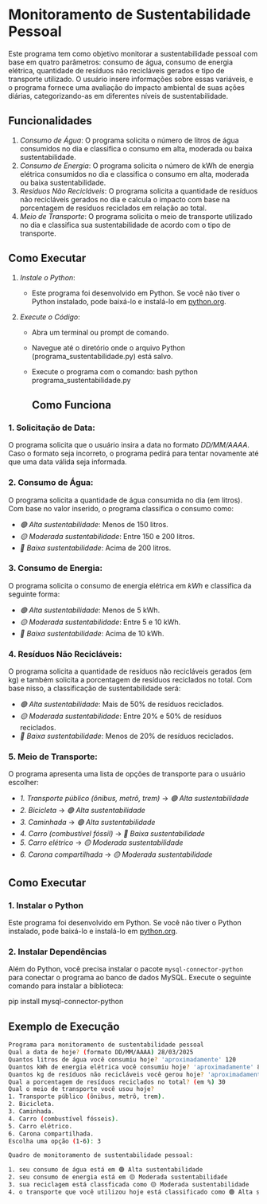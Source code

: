 # Monitoramento de Sustentabilidade Pessoal

Este programa tem como objetivo monitorar a sustentabilidade pessoal com base em quatro parâmetros: consumo de água, consumo de energia elétrica, quantidade de resíduos não recicláveis gerados e tipo de transporte utilizado. O usuário insere informações sobre essas variáveis, e o programa fornece uma avaliação do impacto ambiental de suas ações diárias, categorizando-as em diferentes níveis de sustentabilidade.

## Funcionalidades

1. *Consumo de Água*: O programa solicita o número de litros de água consumidos no dia e classifica o consumo em alta, moderada ou baixa sustentabilidade.
2. *Consumo de Energia*: O programa solicita o número de kWh de energia elétrica consumidos no dia e classifica o consumo em alta, moderada ou baixa sustentabilidade.
3. *Resíduos Não Recicláveis*: O programa solicita a quantidade de resíduos não recicláveis gerados no dia e calcula o impacto com base na porcentagem de resíduos reciclados em relação ao total.
4. *Meio de Transporte*: O programa solicita o meio de transporte utilizado no dia e classifica sua sustentabilidade de acordo com o tipo de transporte.


## Como Executar

1. *Instale o Python*:
   - Este programa foi desenvolvido em Python. Se você não tiver o Python instalado, pode baixá-lo e instalá-lo em [python.org](https://www.python.org/).

2. *Execute o Código*:
   - Abra um terminal ou prompt de comando.
   - Navegue até o diretório onde o arquivo Python (programa_sustentabilidade.py) está salvo.
   - Execute o programa com o comando:
     bash
     python programa_sustentabilidade.py


     ## Como Funciona

### 1. Solicitação de Data:
O programa solicita que o usuário insira a data no formato *DD/MM/AAAA*. Caso o formato seja incorreto, o programa pedirá para tentar novamente até que uma data válida seja informada.

### 2. Consumo de Água:
O programa solicita a quantidade de água consumida no dia (em litros). Com base no valor inserido, o programa classifica o consumo como:
- *🟢 Alta sustentabilidade*: Menos de 150 litros.
- *🟡 Moderada sustentabilidade*: Entre 150 e 200 litros.
- *🔴 Baixa sustentabilidade*: Acima de 200 litros.

### 3. Consumo de Energia:
O programa solicita o consumo de energia elétrica em *kWh* e classifica da seguinte forma:
- *🟢 Alta sustentabilidade*: Menos de 5 kWh.
- *🟡 Moderada sustentabilidade*: Entre 5 e 10 kWh.
- *🔴 Baixa sustentabilidade*: Acima de 10 kWh.

### 4. Resíduos Não Recicláveis:
O programa solicita a quantidade de resíduos não recicláveis gerados (em kg) e também solicita a porcentagem de resíduos reciclados no total. Com base nisso, a classificação de sustentabilidade será:
- *🟢 Alta sustentabilidade*: Mais de 50% de resíduos reciclados.
- *🟡 Moderada sustentabilidade*: Entre 20% e 50% de resíduos reciclados.
- *🔴 Baixa sustentabilidade*: Menos de 20% de resíduos reciclados.

### 5. Meio de Transporte:
O programa apresenta uma lista de opções de transporte para o usuário escolher:
- *1. Transporte público (ônibus, metrô, trem)* → *🟢 Alta sustentabilidade*
- *2. Bicicleta* → *🟢 Alta sustentabilidade*
- *3. Caminhada* → *🟢 Alta sustentabilidade*
- *4. Carro (combustível fóssil)* → *🔴 Baixa sustentabilidade*
- *5. Carro elétrico* → *🟡 Moderada sustentabilidade*
- *6. Carona compartilhada* → *🟡 Moderada sustentabilidade*

## Como Executar

### 1. Instalar o Python

Este programa foi desenvolvido em Python. Se você não tiver o Python instalado, pode baixá-lo e instalá-lo em [python.org](https://www.python.org/).

### 2. Instalar Dependências

Além do Python, você precisa instalar o pacote `mysql-connector-python` para conectar o programa ao banco de dados MySQL. Execute o seguinte comando para instalar a biblioteca:


pip install mysql-connector-python


## Exemplo de Execução

```bash
Programa para monitoramento de sustentabilidade pessoal
Qual a data de hoje? (formato DD/MM/AAAA) 28/03/2025
Quantos litros de água você consumiu hoje? 'aproximadamente' 120
Quantos kWh de energia elétrica você consumiu hoje? 'aproximadamente' 8
Quantos kg de resíduos não recicláveis você gerou hoje? 'aproximadamente' 0.5
Qual a porcentagem de resíduos reciclados no total? (em %) 30
Qual o meio de transporte você usou hoje?
1. Transporte público (ônibus, metrô, trem).
2. Bicicleta.
3. Caminhada.
4. Carro (combustível fósseis).
5. Carro elétrico.
6. Carona compartilhada.
Escolha uma opção (1-6): 3

Quadro de monitoramento de sustentabilidade pessoal:

1. seu consumo de água está em 🟢 Alta sustentabilidade
2. seu consumo de energia está em 🟡 Moderada sustentabilidade
3. sua reciclagem está classficada como 🟡 Moderada sustentabilidade
4. o transporte que você utilizou hoje está classificado como 🟢 Alta sustentabilidade